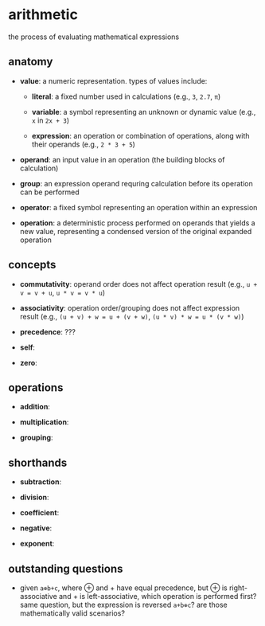 # arithmetic

the process of evaluating mathematical expressions

## anatomy

- **value**: a numeric representation. types of values include:

  - **literal**: a fixed number used in calculations (e.g., `3`, `2.7`, `π`)
 
  - **variable**: a symbol representing an unknown or dynamic value (e.g., `x` in `2x + 3`)

  - **expression**: an operation or combination of operations, along with their operands  (e.g., `2 * 3 + 5`)
 
- **operand**: an input value in an operation (the building blocks of calculation)

- **group**: an expression operand requring calculation before its operation can be performed

- **operator**: a fixed symbol representing an operation within an expression

- **operation**: a deterministic process performed on operands that yields a new value, representing a condensed version of the original expanded operation

## concepts

- **commutativity**: operand order does not affect operation result (e.g., `u + v = v + u`, `u * v = v * u`)

- **associativity**: operation order/grouping does not affect expression result (e.g., `(u + v) + w = u + (v + w)`, `(u * v) * w = u * (v * w)`)

- **precedence**: <todo>???

- **self**: <todo>

- **zero**: <todo>

## operations

- **addition**: <todo>

- **multiplication**: <todo>

- **grouping**: <todo>

## shorthands 

- **subtraction**: <todo>

- **division**: <todo>

- **coefficient**: <todo>

- **negative**: <todo>

- **exponent**: <todo>

## outstanding questions

- given `a⊕b+c`, where ⊕ and + have equal precedence, but ⊕ is right-associative and + is left-associative, which operation is performed first? same question, but the expression is reversed `a+b⊕c`? are those mathematically valid scenarios?

